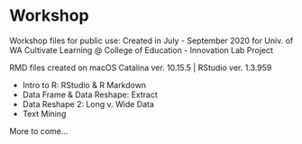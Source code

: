 # Workshop
Workshop files for public use: Created in July - September 2020 for Univ. of WA Cultivate Learning @ College of Education - Innovation Lab Project

RMD files created on macOS Catalina ver. 10.15.5 | RStudio ver. 1.3.959

* Intro to R: RStudio & R Markdown
* Data Frame & Data Reshape: Extract
* Data Reshape 2: Long v. Wide Data
* Text Mining

More to come...
